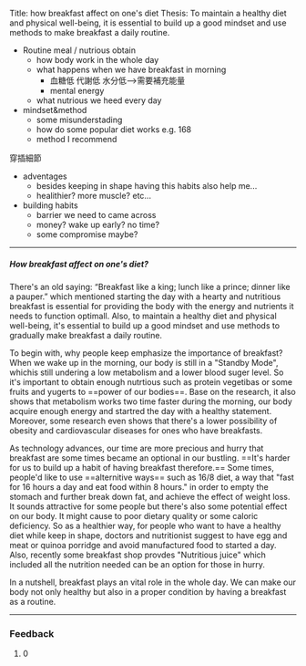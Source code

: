 
Title: how breakfast affect on one's diet 
Thesis: To maintain a healthy diet and physical well-being, it is essential to build up a good mindset and use methods to make breakfast a daily routine.

- Routine meal / nutrious obtain
	- how body work in the whole day
	- what happens when we have breakfast in morning
		- 血糖低 代謝低 水分低-->需要補充能量
		- mental energy
	- what nutrious we heed every day
- mindset&method
	- some misunderstading
	- how do some popular diet works e.g. 168
	- method I recommend

穿插細節
- adventages
	- besides keeping in shape having this habits also help me...
	- healithier? more muscle? etc...
- building habits
	- barrier we need to came across
	- money? wake up early? no time?
	- some compromise maybe?

---

##### How breakfast affect on one's diet?

There's an old saying: “Breakfast like a king; lunch like a prince; dinner like a pauper.” which mentioned starting the day with a hearty and nutritious breakfast is essential for providing the body with the energy and nutrients it needs to function optimall. Also, to maintain a healthy diet and physical well-being, it's essential to build up a good mindset and use methods to gradually make breakfast a daily routine.

To begin with, why people keep emphasize the importance of breakfast? When we wake up in the morning, our body is still in a "Standby Mode", whichis still undering a low metabolism and a lower blood suger level. So it's important to obtain enough nutrtious  such as protein vegetibas or some fruits and yugerts to ==power of our bodies==. Base on the research, it also shows that metabolism works two time faster during the morning, our body acquire enough energy and startred the day with a healthy statement. Moreover, some research even shows that there's a lower possibility of obesity and cardiovascular diseases for ones who have breakfasts.

As technology advances, our time are more precious and hurry that breakfast are some times became an optional in our bustling. ==It's harder for us to build up a habit of having breakfast therefore.== Some times, people'd like to use ==alternitive ways== such as 16/8 diet, a way that "fast for 16 hours a day and eat food within 8 hours." in order to empty the stomach and further break down fat, and achieve the effect of weight loss. It sounds attractive for some people but there's also some potential effect on our body. It might cause to poor dietary quality or some caloric deficiency. So as a healthier way, for people who want to have a healthy diet while keep in shape, doctors and nutritionist suggest to have egg and meat or quinoa porridge and avoid manufactured food to started a day. Also, recently some breakfast shop provdes "Nutritious juice" which included all the nutrition needed can be an option for those in hurry.

In a nutshell, breakfast plays an vital role in the whole day. We can make our body not only healthy but also in a proper condition by having a breakfast as a routine.

---
### Feedback

1. 0